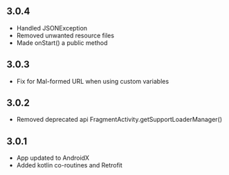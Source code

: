 ## 3.0.4
- Handled JSONException
- Removed unwanted resource files
- Made onStart() a public method

## 3.0.3
- Fix for Mal-formed URL when using custom variables

## 3.0.2
- Removed deprecated api FragmentActivity.getSupportLoaderManager()

## 3.0.1
- App updated to AndroidX
- Added kotlin co-routines and Retrofit